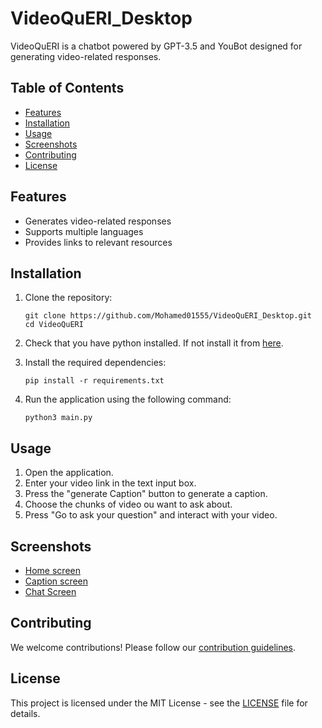 # VideoQuERI_Desktop

VideoQuERI is a chatbot powered by GPT-3.5 and YouBot designed for generating video-related responses.

## Table of Contents

- [Features](#features)
- [Installation](#installation)
- [Usage](#usage)
- [Screenshots](#screenshots)
- [Contributing](#contributing)
- [License](#license)

## Features

- Generates video-related responses
- Supports multiple languages
- Provides links to relevant resources

## Installation

1. Clone the repository:

   ```
   git clone https://github.com/Mohamed01555/VideoQuERI_Desktop.git
   cd VideoQuERI
   ```
2. Check that you have python installed. If not install it from [here](https://www.python.org/downloads/).
  
3. Install the required dependencies:

   ```
   pip install -r requirements.txt
   ```

4. Run the application using the following command:

   ```
   python3 main.py
   ```

## Usage

1. Open the application.
2. Enter your video link in the text input box.
3. Press the "generate Caption" button to generate a caption.
4. Choose the chunks of video ou want to ask about.
5. Press "Go to ask your question" and interact with your video.

## Screenshots

- [Home screen](https://github.com/Mohamed01555/VideoQuERI_Desktop/blob/main/Screen%201.png)
- [Caption screen](https://github.com/Mohamed01555/VideoQuERI_Desktop/blob/main/Screen%202.png)
- [Chat Screen](https://github.com/Mohamed01555/VideoQuERI_Desktop/blob/main/Screen%203.png)

## Contributing

We welcome contributions! Please follow our [contribution guidelines](CONTRIBUTING.md).

## License

This project is licensed under the MIT License - see the [LICENSE](LICENSE) file for details.

